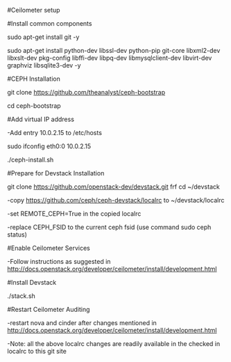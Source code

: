 #Ceilometer setup

#Install common components

sudo apt-get install git -y

sudo apt-get install python-dev libssl-dev python-pip git-core libxml2-dev libxslt-dev pkg-config libffi-dev libpq-dev libmysqlclient-dev libvirt-dev graphviz libsqlite3-dev -y

#CEPH Installation

git clone https://github.com/theanalyst/ceph-bootstrap

cd ceph-bootstrap

#Add virtual IP address 

-Add entry 10.0.2.15 <hostname> to /etc/hosts

sudo ifconfig eth0:0 10.0.2.15

./ceph-install.sh

#Prepare for Devstack Installation

git clone https://github.com/openstack-dev/devstack.git
frf
cd ~/devstack

-copy https://github.com/ceph/ceph-devstack/localrc to ~/devstack/localrc

-set REMOTE_CEPH=True in the copied localrc

-replace CEPH_FSID to the current ceph fsid (use command sudo ceph status)

#Enable Ceilometer Services

-Follow instructions as suggested in http://docs.openstack.org/developer/ceilometer/install/development.html

#Install Devstack

./stack.sh

#Restart Ceilometer Auditing

-restart nova and cinder after changes mentioned in http://docs.openstack.org/developer/ceilometer/install/development.html

-Note: all the above localrc changes are readily available in the checked in localrc to this git site





